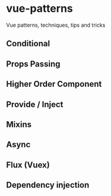 # vue-patterns
Vue patterns, techniques, tips and tricks

## Conditional

## Props Passing

## Higher Order Component

## Provide / Inject

## Mixins

## Async

## Flux (Vuex)

## Dependency injection
